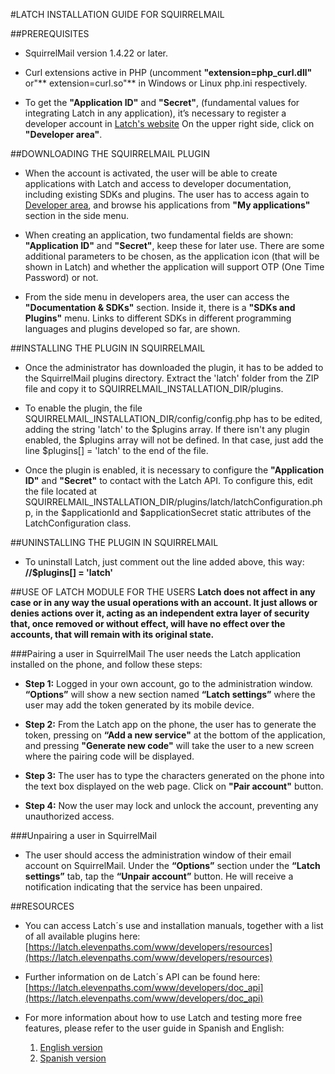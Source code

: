 #LATCH INSTALLATION GUIDE FOR SQUIRRELMAIL


##PREREQUISITES
* SquirrelMail version 1.4.22 or later.

* Curl extensions active in PHP (uncomment **"extension=php_curl.dll"** or"** extension=curl.so"** in Windows or Linux php.ini respectively.

* To get the **"Application ID"** and **"Secret"**, (fundamental values for integrating Latch in any application), it’s necessary to register a developer account in [Latch's website]( https://latch.elevenpaths.com"https://latch.elevenpaths.com") On the upper right side, click on **"Developer area"**.


##DOWNLOADING THE SQUIRRELMAIL PLUGIN
 * When the account is activated, the user will be able to create applications with Latch and access to developer documentation, including existing SDKs and plugins. The user has to access again to [Developer area](https://latch.elevenpaths.com/www/developerArea"https://latch.elevenpaths.com/www/developerArea"), and browse his applications from **"My applications"** section in the side menu.

* When creating an application, two fundamental fields are shown: **"Application ID"** and **"Secret"**, keep these for later use. There are some additional parameters to be chosen, as the application icon (that will be shown in Latch) and whether the application will support OTP  (One Time Password) or not.

* From the side menu in developers area, the user can access the **"Documentation & SDKs"** section. Inside it, there is a **"SDKs and Plugins"** menu. Links to different SDKs in different programming languages and plugins developed so far, are shown.


##INSTALLING THE PLUGIN IN SQUIRRELMAIL
* Once the administrator has downloaded the plugin, it has to be added to the SquirrelMail plugins directory. Extract the 'latch' folder from the ZIP file and copy it to SQUIRRELMAIL_INSTALLATION_DIR/plugins.

* To enable the plugin, the file SQUIRRELMAIL_INSTALLATION_DIR/config/config.php has to be edited, adding the string 'latch' to the $plugins array. If there isn't any plugin enabled, the $plugins array will not be defined. In that case, just add the line $plugins[] = 'latch' to the end of the file.

* Once the plugin is enabled, it is necessary to configure the **"Application ID"** and **"Secret"** to contact with the Latch API. To configure this, edit the file located at SQUIRRELMAIL_INSTALLATION_DIR/plugins/latch/latchConfiguration.php, in the $applicationId and $applicationSecret static attributes of the LatchConfiguration class.


##UNINSTALLING THE PLUGIN IN SQUIRRELMAIL
* To uninstall Latch, just comment out the line added above, this way: **//$plugins[] = 'latch'**


##USE OF LATCH MODULE FOR THE USERS
**Latch does not affect in any case or in any way the usual operations with an account. It just allows or denies actions over it, acting as an independent extra layer of security that, once removed or without effect, will have no effect over the accounts, that will remain with its original state.**

###Pairing a user in SquirrelMail
The user needs the Latch application installed on the phone, and follow these steps:

* **Step 1:** Logged in your own account, go to the administration window. **“Options”** will show a new section named **“Latch settings”** where the user may add the token generated by its mobile device.

* **Step 2:** From the Latch app on the phone, the user has to generate the token, pressing on **“Add a new service"** at the bottom of the application, and pressing **"Generate new code"** will take the user to a new screen where the pairing code will be displayed.

* **Step 3:** The user has to type the characters generated on the phone into the text box displayed on the web page. Click on **"Pair account"** button.

* **Step 4:** Now the user may lock and unlock the account, preventing any unauthorized access.

###Unpairing a user in SquirrelMail
* The user should access the administration window of their email account on SquirrelMail. Under the **“Options”** section under the **“Latch settings”** tab, tap the **“Unpair account”** button. 
He will receive a notification indicating that the service has been unpaired.



##RESOURCES
- You can access Latch´s use and installation manuals, together with a list of all available plugins here: [https://latch.elevenpaths.com/www/developers/resources](https://latch.elevenpaths.com/www/developers/resources)

- Further information on de Latch´s API can be found here: [https://latch.elevenpaths.com/www/developers/doc_api](https://latch.elevenpaths.com/www/developers/doc_api)

- For more information about how to use Latch and testing more free features, please refer to the user guide in Spanish and English:
	1. [English version](https://latch.elevenpaths.com/www/public/documents/howToUseLatchNevele_EN.pdf)
	1. [Spanish version](https://latch.elevenpaths.com/www/public/documents/howToUseLatchNevele_ES.pdf)
